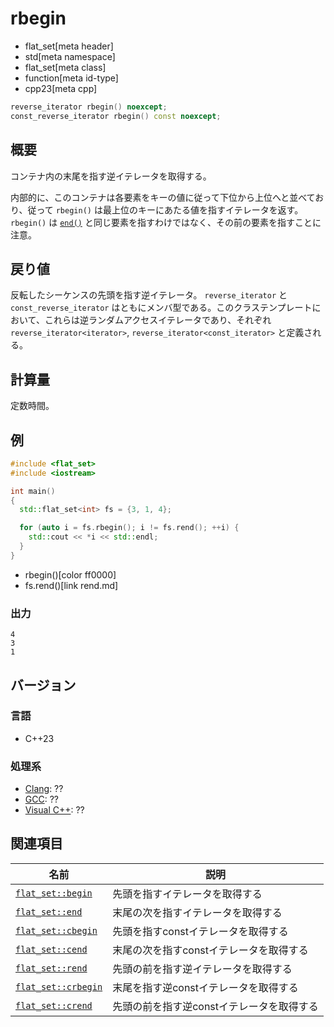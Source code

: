 # rbegin
* flat_set[meta header]
* std[meta namespace]
* flat_set[meta class]
* function[meta id-type]
* cpp23[meta cpp]

```cpp
reverse_iterator rbegin() noexcept;
const_reverse_iterator rbegin() const noexcept;
```

## 概要
コンテナ内の末尾を指す逆イテレータを取得する。

内部的に、このコンテナは各要素をキーの値に従って下位から上位へと並べており、従って `rbegin()` は最上位のキーにあたる値を指すイテレータを返す。 
`rbegin()` は [`end()`](end.md) と同じ要素を指すわけではなく、その前の要素を指すことに注意。


## 戻り値
反転したシーケンスの先頭を指す逆イテレータ。 
`reverse_iterator` と `const_reverse_iterator` はともにメンバ型である。このクラステンプレートにおいて、これらは逆ランダムアクセスイテレータであり、それぞれ `reverse_iterator<iterator>`, `reverse_iterator<const_iterator>` と定義される。


## 計算量
定数時間。


## 例
```cpp example
#include <flat_set>
#include <iostream>

int main()
{
  std::flat_set<int> fs = {3, 1, 4};

  for (auto i = fs.rbegin(); i != fs.rend(); ++i) {
    std::cout << *i << std::endl;
  }
}
```
* rbegin()[color ff0000]
* fs.rend()[link rend.md]

### 出力
```
4
3
1
```

## バージョン
### 言語
- C++23

### 処理系
- [Clang](/implementation.md#clang): ??
- [GCC](/implementation.md#gcc): ??
- [Visual C++](/implementation.md#visual_cpp): ??


## 関連項目

| 名前 | 説明 |
|-----------------------------------|-----------------------------|
| [`flat_set::begin`](begin.md)     | 先頭を指すイテレータを取得する |
| [`flat_set::end`](end.md)         | 末尾の次を指すイテレータを取得する |
| [`flat_set::cbegin`](cbegin.md)   | 先頭を指すconstイテレータを取得する |
| [`flat_set::cend`](cend.md)       | 末尾の次を指すconstイテレータを取得する |
| [`flat_set::rend`](rend.md)       | 先頭の前を指す逆イテレータを取得する |
| [`flat_set::crbegin`](crbegin.md) | 末尾を指す逆constイテレータを取得する |
| [`flat_set::crend`](crend.md)     | 先頭の前を指す逆constイテレータを取得する |

